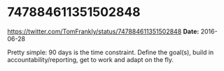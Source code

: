 # 747884611351502848
https://twitter.com/TomFrankly/status/747884611351502848
**Date:** 2016-06-28

Pretty simple: 90 days is the time constraint. Define the goal(s), build in accountability/reporting, get to work and adapt on the fly.
